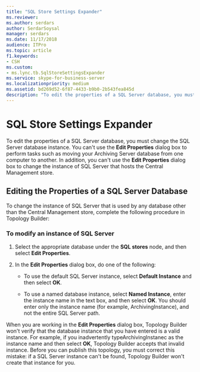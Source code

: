 ```yaml
---
title: "SQL Store Settings Expander"
ms.reviewer: 
ms.author: serdars
author: SerdarSoysal
manager: serdars
ms.date: 11/17/2018
audience: ITPro
ms.topic: article
f1.keywords:
- CSH
ms.custom:
- ms.lync.tb.SqlStoreSettingsExpander
ms.service: skype-for-business-server
ms.localizationpriority: medium
ms.assetid: bd269d52-6f87-4433-b9b0-2b543fea845d
description: "To edit the properties of a SQL Server database, you must change the SQL Server database instance. You can't use the Edit Properties dialog box to perform tasks such as moving your Archiving Server database from one computer to another. In addition, you can't use the Edit Properties dialog box to change the instance of SQL Server that hosts the Central Management store."
---
```


# SQL Store Settings Expander
 
To edit the properties of a SQL Server database, you must change the SQL Server database instance. You can't use the **Edit Properties** dialog box to perform tasks such as moving your Archiving Server database from one computer to another. In addition, you can't use the **Edit Properties** dialog box to change the instance of SQL Server that hosts the Central Management store.
  
## Editing the Properties of a SQL Server Database

To change the instance of SQL Server that is used by any database other than the Central Management store, complete the following procedure in Topology Builder:
  
### To modify an instance of SQL Server

1. Select the appropriate database under the **SQL stores** node, and then select **Edit Properties**.
    
2. In the **Edit Properties** dialog box, do one of the following:
    
   - To use the default SQL Server instance, select **Default Instance** and then select **OK**.
    
   - To use a named database instance, select **Named Instance**, enter the instance name in the text box, and then select **OK**. You should enter only the instance name (for example, ArchivingInstance), and not the entire SQL Server path.
    
When you are working in the **Edit Properties** dialog box, Topology Builder won't verify that the database instance that you have entered is a valid instance. For example, if you inadvertently typeArchivingInstanec as the instance name and then select **OK**, Topology Builder accepts that invalid instance. Before you can publish this topology, you must correct this mistake: if a SQL Server instance can't be found, Topology Builder won't create that instance for you.
  

